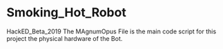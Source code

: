 # Smoking_Hot_Robot
HackED_Beta_2019
The MAgnumOpus File is the main code script for this project the physical hardware of the Bot.
